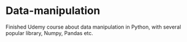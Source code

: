 # Data-manipulation
Finished Udemy course about data manipulation in Python, with several popular library, Numpy, Pandas etc.
